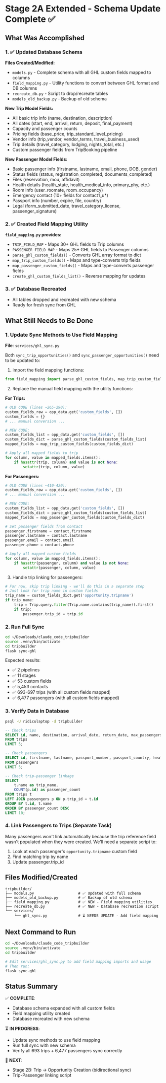 # Stage 2A Extended - Schema Update Complete ✅

## What Was Accomplished

### 1. ✅ Updated Database Schema
**Files Created/Modified:**
- `models.py` - Complete schema with all GHL custom fields mapped to columns
- `field_mapping.py` - Utility functions to convert between GHL format and DB columns
- `recreate_db.py` - Script to drop/recreate tables
- `models_old_backup.py` - Backup of old schema

**New Trip Model Fields:**
- All basic trip info (name, destination, description)
- All dates (start, end, arrival, return, deposit, final_payment)
- Capacity and passenger counts
- Pricing fields (base_price, trip_standard_level_pricing)
- Vendor info (trip_vendor, vendor_terms, travel_business_used)
- Trip details (travel_category, lodging, nights_total, etc.)
- Custom passenger fields from TripBooking pipeline

**New Passenger Model Fields:**
- Basic passenger info (firstname, lastname, email, phone, DOB, gender)
- Status fields (status, registration_completed, documents_completed)
- Files (reservation, mou, affidavit)
- Health details (health_state, health_medical_info, primary_phy, etc.)
- Room info (user_roomate, room_occupancy)
- Emergency contact (10+ fields for contact1_u*)
- Passport info (number, expire, file, country)
- Legal (form_submitted_date, travel_category_license, passenger_signature)

### 2. ✅ Created Field Mapping Utility
**`field_mapping.py` provides:**
- `TRIP_FIELD_MAP` - Maps 30+ GHL fields to Trip columns
- `PASSENGER_FIELD_MAP` - Maps 25+ GHL fields to Passenger columns
- `parse_ghl_custom_fields()` - Converts GHL array format to dict
- `map_trip_custom_fields()` - Maps and type-converts trip fields
- `map_passenger_custom_fields()` - Maps and type-converts passenger fields
- `create_ghl_custom_fields_list()` - Reverse mapping for updates

### 3. ✅ Database Recreated
- All tables dropped and recreated with new schema
- Ready for fresh sync from GHL

## What Still Needs to Be Done

### 1. Update Sync Methods to Use Field Mapping
**File**: `services/ghl_sync.py`

Both `sync_trip_opportunities()` and `sync_passenger_opportunities()` need to be updated to:

1. Import the field mapping functions:
```python
from field_mapping import parse_ghl_custom_fields, map_trip_custom_fields, map_passenger_custom_fields
```

2. Replace the manual field mapping with the utility functions:

**For Trips:**
```python
# OLD CODE (lines ~265-290):
custom_fields_raw = opp_data.get('custom_fields', [])
custom_fields = {}
# ... manual conversion ...

# NEW CODE:
custom_fields_list = opp_data.get('custom_fields', [])
custom_fields_dict = parse_ghl_custom_fields(custom_fields_list)
mapped_fields = map_trip_custom_fields(custom_fields_dict)

# Apply all mapped fields to trip
for column, value in mapped_fields.items():
    if hasattr(trip, column) and value is not None:
        setattr(trip, column, value)
```

**For Passengers:**
```python
# OLD CODE (lines ~410-420):
custom_fields_raw = opp_data.get('custom_fields', [])
# ... manual conversion ...

# NEW CODE:
custom_fields_list = opp_data.get('custom_fields', [])
custom_fields_dict = parse_ghl_custom_fields(custom_fields_list)
mapped_fields = map_passenger_custom_fields(custom_fields_dict)

# Set passenger fields from contact
passenger.firstname = contact.firstname
passenger.lastname = contact.lastname
passenger.email = contact.email
passenger.phone = contact.phone

# Apply all mapped custom fields
for column, value in mapped_fields.items():
    if hasattr(passenger, column) and value is not None:
        setattr(passenger, column, value)
```

3. Handle trip linking for passengers:
```python
# For now, skip trip linking - we'll do this in a separate step
# Just look for trip name in custom fields
trip_name = custom_fields_dict.get('opportunity.tripname')
if trip_name:
    trip = Trip.query.filter(Trip.name.contains(trip_name)).first()
    if trip:
        passenger.trip_id = trip.id
```

### 2. Run Full Sync
```bash
cd ~/Downloads/claude_code_tripbuilder
source .venv/bin/activate
cd tripbuilder
flask sync-ghl
```

Expected results:
- ✅ 2 pipelines
- ✅ 11 stages
- ✅ 53 custom fields
- ✅ 5,453 contacts
- ✅ 693-697 trips (with all custom fields mapped)
- ✅ 6,477 passengers (with all custom fields mapped)

### 3. Verify Data in Database
```bash
psql -U ridiculaptop -d tripbuilder
```

```sql
-- Check trips
SELECT id, name, destination, arrival_date, return_date, max_passengers, trip_vendor
FROM trips
LIMIT 5;

-- Check passengers  
SELECT id, firstname, lastname, passport_number, passport_country, health_state
FROM passengers
LIMIT 5;

-- Check trip-passenger linkage
SELECT 
    t.name as trip_name,
    COUNT(p.id) as passenger_count
FROM trips t
LEFT JOIN passengers p ON p.trip_id = t.id
GROUP BY t.id, t.name
ORDER BY passenger_count DESC
LIMIT 10;
```

### 4. Link Passengers to Trips (Separate Task)
Many passengers won't link automatically because the trip reference field wasn't populated when they were created. We'll need a separate script to:
1. Look at each passenger's `opportunity.tripname` custom field
2. Find matching trip by name
3. Update passenger.trip_id

## Files Modified/Created

```
tripbuilder/
├── models.py                    # ✅ Updated with full schema
├── models_old_backup.py         # ✅ Backup of old schema
├── field_mapping.py             # ✅ NEW - Field mapping utilities
├── recreate_db.py               # ✅ NEW - Database recreation script
└── services/
    └── ghl_sync.py              # ⏳ NEEDS UPDATE - Add field mapping
```

## Next Command to Run

```bash
cd ~/Downloads/claude_code_tripbuilder
source .venv/bin/activate
cd tripbuilder

# Edit services/ghl_sync.py to add field mapping imports and usage
# Then run:
flask sync-ghl
```

## Status Summary

✅ **COMPLETE**:
- Database schema expanded with all custom fields
- Field mapping utility created
- Database recreated with new schema

⏳ **IN PROGRESS**:
- Update sync methods to use field mapping
- Run full sync with new schema
- Verify all 693 trips + 6,477 passengers sync correctly

🎯 **NEXT**:
- Stage 2B: Trip → Opportunity Creation (bidirectional sync)
- Trip-Passenger linking script
